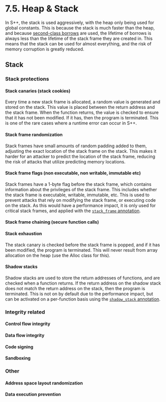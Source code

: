 # 7.5. Heap & Stack

In S++, the stack is used aggressively, with the heap only being used for global constants. This is because the stack
is much faster than the heap, and because [second-class borrows](7-3-2nd-Class-Borrows.md) are used, the lifetime of
borrows is always less than the lifetime of the stack frame they are created in. This means that the stack can be used
for almost everything, and the risk of memory corruption is greatly reduced.

## Stack

### Stack protections

#### Stack canaries (stack cookies)

Every time a new stack frame is allocated, a random value is generated and stored on the stack. This value is placed
between the return address and the stack frame. When the function returns, the value is checked to ensure that it has
not been modified. If it has, then the program is terminated. This is one of the rare cases where a runtime error can
occur in S++.

#### Stack frame randomization

Stack frames have small amounts of random padding added to them, adjusting the exact location of the stack frame on
the stack. This makes it harder for an attacker to predict the location of the stack frame, reducing the risk of
attacks that utilize predicting memory locations.

#### Stack frame flags (non executable, non writable, immutable etc)

Stack frames have a 1-byte flag before the stack frame, which contains information about the privileges of the stack
frame. This includes whether the stack frame is executable, writable, immutable, etc. This is used to prevent attacks
that rely on modifying the stack frame, or executing code on the stack. As this would have a performance impact, it is
only used for critical stack frames, and applied with the [`stack_frame` annotation]().

#### Stack frame chaining (secure function calls)

#### Stack exhaustion

The stack canary is checked before the stack frame is popped, and if it has been modified, the program is terminated.
This will never result from array allocation on the heap (use the Alloc class for this).

#### Shadow stacks

Shadow stacks are used to store the return addresses of functions, and are checked when a function returns. If the
return address on the shadow stack does not match the return address on the stack, then the program is terminated.
This is not on by default due to the performance impact, but can be activated on a per-function basis using the
[`shadow_stack` annotation]().

### Integrity related

#### Control flow integrity

#### Data flow integrity

#### Code signing

#### Sandboxing

### Other

#### Address space layout randomization

#### Data execution prevention
